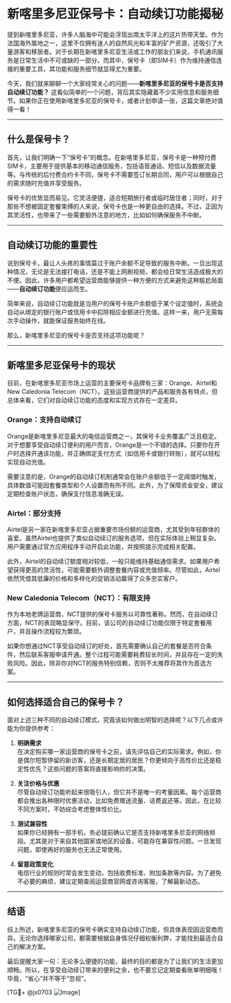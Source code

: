# 新喀里多尼亚保号卡：自动续订功能揭秘

提到新喀里多尼亚，许多人脑海中可能会浮现出南太平洋上的这片热带天堂。作为法国海外属地之一，这里不仅拥有迷人的自然风光和丰富的矿产资源，还吸引了大量游客和移居者。对于长期在新喀里多尼亚生活或工作的朋友们来说，手机通讯服务是日常生活中不可或缺的一部分。而其中，保号卡（即SIM卡）作为维持通信连接的重要工具，其功能和服务细节就显得尤为重要。

今天，我们就来聊聊一个大家经常关心的问题——**新喀里多尼亚的保号卡是否支持自动续订功能？** 这看似简单的一个问题，背后其实隐藏着不少实用信息和服务细节。如果你正在使用新喀里多尼亚的保号卡，或者计划申请一张，这篇文章绝对值得一看！

---

## 什么是保号卡？

首先，让我们明确一下“保号卡”的概念。在新喀里多尼亚，保号卡是一种预付费SIM卡，主要用于提供基本的移动通信服务，包括语音通话、短信以及数据流量等。与传统的后付费合约卡不同，保号卡不需要签订长期合同，用户可以根据自己的需求随时充值并享受服务。

保号卡的优势显而易见。它灵活便捷，适合短期旅行者或临时居住者；同时，对于那些不想被固定套餐束缚的人来说，保号卡也是一种更自由的选择。不过，正因为其灵活性，也带来了一些需要额外注意的地方，比如如何确保服务不中断。

---

## 自动续订功能的重要性

说到保号卡，最让人头疼的事情莫过于账户余额不足导致的服务中断。一旦出现这种情况，无论是无法接打电话，还是不能上网刷视频，都会给日常生活造成极大的不便。因此，许多用户都希望运营商能够提供一种方便的方式来避免这种尴尬局面——**自动续订功能**便应运而生。

简单来说，自动续订功能就是当用户的保号卡账户余额低于某个设定值时，系统会自动从绑定的银行账户或信用卡中扣除相应金额进行充值。这样一来，用户无需每次手动操作，就能保证服务始终在线。

那么，新喀里多尼亚的保号卡是否支持这项功能呢？

---

## 新喀里多尼亚保号卡的现状

目前，在新喀里多尼亚市场上运营的主要保号卡品牌有三家：Orange、Airtel和New Caledonia Telecom（NCT）。这些运营商提供的产品和服务各有特点，但总体来看，它们对自动续订功能的态度和实现方式存在一定差异。

### Orange：支持自动续订

Orange是新喀里多尼亚最大的电信运营商之一，其保号卡业务覆盖广泛且稳定。对于想要享受自动续订便利的用户而言，Orange是一个不错的选择。只要你在开户时选择开通该功能，并正确绑定支付方式（如信用卡或银行转账），就可以轻松实现自动充值。

需要注意的是，Orange的自动续订机制通常会在账户余额低于一定阈值时触发，具体数值可能因套餐类型和个人设置而有所不同。此外，为了保障资金安全，建议定期检查账户状态，确保支付信息准确无误。

### Airtel：部分支持

Airtel是另一家在新喀里多尼亚占据重要市场份额的运营商，尤其受到年轻群体的喜爱。虽然Airtel也提供了类似自动续订的服务选项，但在实际体验上稍显复杂。用户需要通过官方应用程序手动开启此功能，并按照提示完成相关配置。

此外，Airtel的自动续订额度相对较低，一般只能维持基础通信需求。如果用户希望获得更高的灵活性，可能需要额外调整套餐内容或充值频率。尽管如此，Airtel依然凭借其低廉的价格和多样化的促销活动赢得了众多忠实客户。

### New Caledonia Telecom（NCT）：有限支持

作为本地老牌运营商，NCT提供的保号卡服务以可靠性著称。然而，在自动续订方面，NCT的表现略显保守。目前，该公司的自动续订功能仅限于特定套餐用户，并且操作流程较为繁琐。

如果你想通过NCT享受自动续订的好处，首先需要确认自己的套餐是否符合条件，然后联系客服申请开通。整个过程可能需要耗费较长时间，并且存在一定的失败风险。因此，除非你对NCT的服务特别信赖，否则不太推荐将其作为首选方案。

---

## 如何选择适合自己的保号卡？

面对上述三种不同的自动续订模式，究竟该如何做出明智的选择呢？以下几点或许能为你提供参考：

1. **明确需求**  
   在决定购买哪一家运营商的保号卡之前，请先评估自己的实际需求。例如，你是偶尔短暂停留的新访客，还是长期定居的居民？你更倾向于高性价比还是稳定性优先？这些问题的答案将直接影响你的决策。

2. **关注价格与优惠**  
   尽管自动续订功能听起来很吸引人，但它并不是唯一的考量因素。每个运营商都会推出各种限时优惠活动，比如免费赠送流量、话费返还等。因此，在比较不同方案时，不妨综合考虑整体性价比。

3. **测试兼容性**  
   如果你已经拥有一部手机，务必提前确认它是否支持新喀里多尼亚的网络频段。尤其是对于来自其他国家或地区的设备，可能存在兼容性问题。一旦发现问题，即使再好的服务也无法正常使用。

4. **留意政策变化**  
   电信行业的规则时常会发生变动，包括收费标准、附加条款等内容。为了避免不必要的麻烦，建议定期查阅运营商官网或咨询客服，了解最新动态。

---

## 结语

综上所述，新喀里多尼亚的保号卡确实支持自动续订功能，但具体表现因运营商而异。无论你选择哪家公司，都需要根据自身情况仔细权衡利弊，才能找到最适合自己的解决方案。

最后提醒大家一句：无论多么便捷的功能，最终的目的都是为了让我们的生活更加顺畅。所以，在享受自动续订带来的便利之余，也不要忘记定期查看账单明细哦！毕竟，“省心”并不等于“忽视”。

[TG💪+ @jx0703 ![Image](https://github.com/user-attachments/assets/dbca1d08-cadb-493c-b0ec-ad6f7a83f270)]